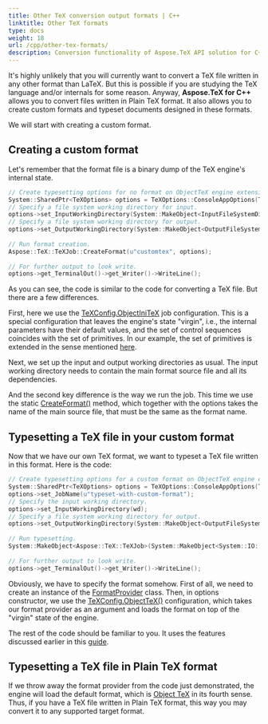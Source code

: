 ```yaml
---
title: Other TeX conversion output formats | C++
linktitle: Other TeX formats
type: docs
weight: 18
url: /cpp/other-tex-formats/
description: Conversion functionality of Aspose.TeX API solution for C++ allows converting LaTeX files and your own custom TeX files. Here are some code examples.
---
```


It's highly unlikely that you will currently want to convert a TeX file written in any other format than LaTeX. But this is possible if you are studying the TeX language and/or internals for some reason. Anyway, **Aspose.TeX for C++** allows you to convert files written in Plain TeX format. It also allows you to create custom formats and typeset documents designed in these formats.

We will start with creating a custom format.

## **Creating a custom format**

Let's remember that the format file is a binary dump of the TeX engine's internal state.

```C++
// Create typesetting options for no format on ObjectTeX engine extension.
System::SharedPtr<TeXOptions> options = TeXOptions::ConsoleAppOptions(TeXConfig::get_ObjectIniTeX());
// Specify a file system working directory for input.
options->set_InputWorkingDirectory(System::MakeObject<InputFileSystemDirectory>(RunExamples::InputDirectory));
// Specify a file system working directory for output.
options->set_OutputWorkingDirectory(System::MakeObject<OutputFileSystemDirectory>(RunExamples::OutputDirectory));
    
// Run format creation.
Aspose::TeX::TeXJob::CreateFormat(u"customtex", options);
    
// For further output to look write.
options->get_TerminalOut()->get_Writer()->WriteLine();
```
As you can see, the code is similar to the code for converting a TeX file. But there are a few differences.

First, here we use the [TeXConfig.ObjectIniTeX](https://reference.aspose.com/tex/cpp/class/aspose.te_x.te_x_config#aefa7bbdf2ed28d6499f2dc5d5ad2ca3e) job configuration. This is a special configuration that leaves the engine's state "virgin", i.e., the internal parameters have their default values, and the set of control sequences coincides with the set of primitives. In our example, the set of primitives is extended in the sense mentioned [here](/tex/net/aspose-tex-and-object-tex/#object-tex).

Next, we set up the input and output working directories as usual. The input working directory needs to contain the main format source file and all its dependencies.

And the second key difference is the way we run the job. This time we use the static [CreateFormat()](https://reference.aspose.com/tex/net/aspose.tex/texjob/createformat/) method, which together with the options takes the name of the main source file, that must be the same as the format name.

## **Typesetting a TeX file in your custom format**

Now that we have our own TeX format, we want to typeset a TeX file written in this format. Here is the code:

```C++
// Create typesetting options for a custom format on ObjectTeX engine extension.
System::SharedPtr<TeXOptions> options = TeXOptions::ConsoleAppOptions(TeXConfig::ObjectTeX(formatProvider));
options->set_JobName(u"typeset-with-custom-format");
// Specify the input working directory.
options->set_InputWorkingDirectory(wd);
// Specify a file system working directory for output.
options->set_OutputWorkingDirectory(System::MakeObject<OutputFileSystemDirectory>(RunExamples::OutputDirectory));
            
// Run typesetting.
System::MakeObject<Aspose::TeX::TeXJob>(System::MakeObject<System::IO::MemoryStream>(System::Text::Encoding::get_ASCII()->GetBytes(u"Congratulations! You have successfully typeset this text with your own TeX format!\\end")), System::MakeObject<XpsDevice>(), options)->Run();
            
// For further output to look write.
options->get_TerminalOut()->get_Writer()->WriteLine();
```
Obviously, we have to specify the format somehow. First of all, we need to create an instance of the [FormatProvider](https://reference.aspose.com/tex/cpp/class/aspose.te_x.resource_providers.format_provider) class. Then, in options constructor, we use the [TeXConfig.ObjectTeX()](https://reference.aspose.com/tex/cpp/class/aspose.te_x.te_x_config#aefa7bbdf2ed28d6499f2dc5d5ad2ca3e) configuration, which takes our format provider as an argument and loads the format on top of the "virgin" state of the engine.

The rest of the code should be familiar to you. It uses the features discussed earlier in this [guide](/tex/cpp/conversion/).

## **Typesetting a TeX file in Plain TeX format**

If we throw away the format provider from the code just demonstrated, the engine will load the default format, which is [Object TeX](/tex/net/aspose-tex-and-object-tex/) in its fourth sense. Thus, if you have a TeX file written in Plain TeX format, this way you may convert it to any supported target format.